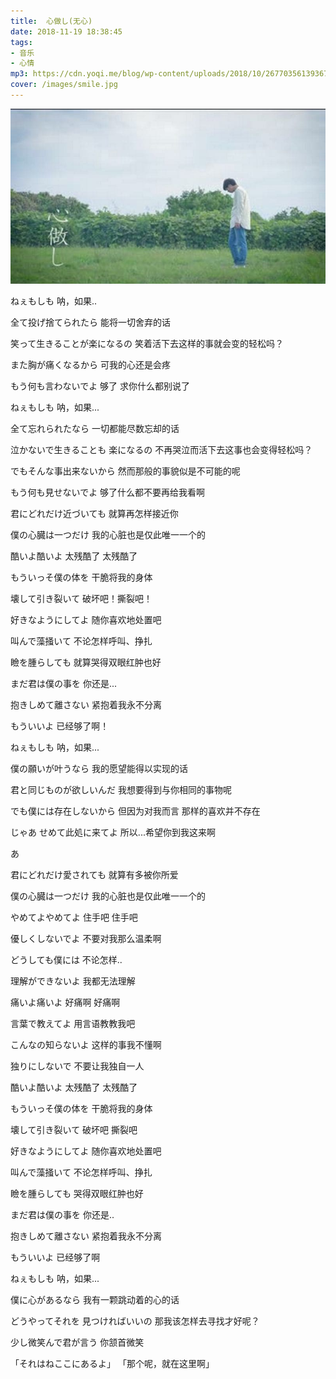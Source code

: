 ```yaml
---
title: 	心做し(无心)
date: 2018-11-19 18:38:45
tags: 
- 音乐
- 心情
mp3: https://cdn.yoqi.me/blog/wp-content/uploads/2018/10/2677035613936729094_hd.mp3
cover: /images/smile.jpg
---
```


![](/images/smile.jpg)


ねぇもしも
呐，如果..

全て投げ捨てられたら
能将一切舍弃的话

笑って生きることが楽になるの
笑着活下去这样的事就会变的轻松吗？

また胸が痛くなるから
可我的心还是会疼

もう何も言わないでよ
够了 求你什么都别说了


ねぇもしも
呐，如果...

全て忘れられたなら
一切都能尽数忘却的话

泣かないで生きることも 楽になるの
不再哭泣而活下去这事也会变得轻松吗？

でもそんな事出来ないから
然而那般的事貌似是不可能的呢

もう何も見せないでよ
够了什么都不要再给我看啊

君にどれだけ近づいても
就算再怎样接近你

僕の心臓は一つだけ
我的心脏也是仅此唯一一个的

酷いよ酷いよ
太残酷了 太残酷了

もういっそ僕の体を
干脆将我的身体

壊して引き裂いて
破坏吧！撕裂吧！

好きなようにしてよ
随你喜欢地处置吧

叫んで藻掻いて
不论怎样呼叫、挣扎

瞼を腫らしても
就算哭得双眼红肿也好

まだ君は僕の事を
你还是...

抱きしめて離さない
紧抱着我永不分离

もういいよ
已经够了啊！

ねぇもしも
呐，如果...

僕の願いが叶うなら
我的愿望能得以实现的话

君と同じものが欲しいんだ
我想要得到与你相同的事物呢

でも僕には存在しないから
但因为对我而言 那样的喜欢并不存在

じゃあ せめて此処に来てよ
所以...希望你到我这来啊

あ

君にどれだけ愛されても
就算有多被你所爱

僕の心臓は一つだけ
我的心脏也是仅此唯一一个的

やめてよやめてよ
住手吧 住手吧

優しくしないでよ
不要对我那么温柔啊

どうしても僕には
不论怎样..

理解ができないよ
我都无法理解

痛いよ痛いよ
好痛啊 好痛啊

言葉で教えてよ
用言语教教我吧

こんなの知らないよ
这样的事我不懂啊

独りにしないで
不要让我独自一人

酷いよ酷いよ
太残酷了 太残酷了

もういっそ僕の体を
干脆将我的身体

壊して引き裂いて
破坏吧 撕裂吧

好きなようにしてよ
随你喜欢地处置吧

叫んで藻掻いて
不论怎样呼叫、挣扎

瞼を腫らしても
哭得双眼红肿也好

まだ君は僕の事を
你还是..

抱きしめて離さない
紧抱着我永不分离

もういいよ
已经够了啊

ねぇもしも
呐，如果...

僕に心があるなら
我有一颗跳动着的心的话

どうやってそれを 見つければいいの
那我该怎样去寻找才好呢？

少し微笑んで君が言う
你颔首微笑

「それはねここにあるよ」
「那个呢，就在这里啊」
